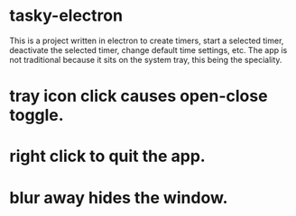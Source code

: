 # tasky-electron
This is a project written in electron to create timers, start a selected timer, deactivate the selected timer, change default time settings, etc. The app is not traditional because it sits on the system tray, this being the speciality.

# tray icon click causes open-close toggle.
# right click to quit the app.
# blur away hides the window.
